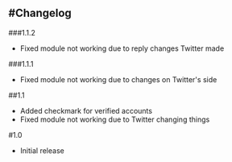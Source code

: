 #Changelog
---

###1.1.2
- Fixed module not working due to reply changes Twitter made

###1.1.1
- Fixed module not working due to changes on Twitter's side

##1.1
- Added checkmark for verified accounts
- Fixed module not working due to Twitter changing things

#1.0
- Initial release